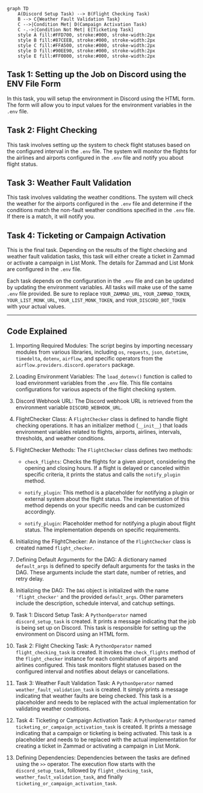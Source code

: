 ```mermaid
graph TD
    A(Discord Setup Task) --> B(Flight Checking Task)
    B --> C{Weather Fault Validation Task}
    C -->|Condition Met| D(Campaign Activation Task)
    C -.->|Condition Not Met| E[Ticketing Task]
    style A fill:#FFD700, stroke:#000, stroke-width:2px
    style B fill:#87CEEB, stroke:#000, stroke-width:2px
    style C fill:#FFA500, stroke:#000, stroke-width:2px
    style D fill:#90EE90, stroke:#000, stroke-width:2px
    style E fill:#FF0000, stroke:#000, stroke-width:2px
```


Task 1: Setting up the Job on Discord using the ENV File Form
-------------------------------------------------------------

In this task, you will setup the environment in Discord using the HTML form. The form will allow you to input values for the environment variables in the `.env` file.

Task 2: Flight Checking
-----------------------

This task involves setting up the system to check flight statuses based on the configured interval in the `.env` file. The system will monitor the flights for the airlines and airports configured in the `.env` file and notify you about flight status.

Task 3: Weather Fault Validation
--------------------------------

This task involves validating the weather conditions. The system will check the weather for the airports configured in the `.env` file and determine if the conditions match the non-fault weather conditions specified in the `.env` file. If there is a match, it will notify you.

Task 4: Ticketing or Campaign Activation
----------------------------------------

This is the final task. Depending on the results of the flight checking and weather fault validation tasks, this task will either create a ticket in Zammad or activate a campaign in List Monk. The details for Zammad and List Monk are configured in the `.env` file.

Each task depends on the configuration in the `.env` file and can be updated by updating the environment variables. All tasks will make use of the same `.env` file provided. Be sure to replace `YOUR_ZAMMAD_URL`, `YOUR_ZAMMAD_TOKEN`, `YOUR_LIST_MONK_URL`, `YOUR_LIST_MONK_TOKEN`, and `YOUR_DISCORD_BOT_TOKEN` with your actual values.

* * *


Code Explained
-------------------------------------------------------------


1.  Importing Required Modules: The script begins by importing necessary modules from various libraries, including `os`, `requests`, `json`, `datetime`, `timedelta`, `dotenv`, `airflow`, and specific operators from the `airflow.providers.discord.operators` package.
    
2.  Loading Environment Variables: The `load_dotenv()` function is called to load environment variables from the `.env` file. This file contains configurations for various aspects of the flight checking system.
    
3.  Discord Webhook URL: The Discord webhook URL is retrieved from the environment variable `DISCORD_WEBHOOK_URL`.
    
4.  FlightChecker Class: A `FlightChecker` class is defined to handle flight checking operations. It has an initializer method (`__init__`) that loads environment variables related to flights, airports, airlines, intervals, thresholds, and weather conditions.
    
5.  FlightChecker Methods: The `FlightChecker` class defines two methods:
    
    *   `check_flights`: Checks the flights for a given airport, considering the opening and closing hours. If a flight is delayed or canceled within specific criteria, it prints the status and calls the `notify_plugin` method.
        
    *   `notify_plugin`: This method is a placeholder for notifying a plugin or external system about the flight status. The implementation of this method depends on your specific needs and can be customized accordingly.
    *   `notify_plugin`: Placeholder method for notifying a plugin about flight status. The implementation depends on specific requirements.

6.  Initializing the FlightChecker: An instance of the `FlightChecker` class is created named `flight_checker`.
    
7.  Defining Default Arguments for the DAG: A dictionary named `default_args` is defined to specify default arguments for the tasks in the DAG. These arguments include the start date, number of retries, and retry delay.
    
8.  Initializing the DAG: The `DAG` object is initialized with the name `'flight_checker'` and the provided `default_args`. Other parameters include the description, schedule interval, and catchup settings.
    
9.  Task 1: Discord Setup Task: A `PythonOperator` named `discord_setup_task` is created. It prints a message indicating that the job is being set up on Discord. This task is responsible for setting up the environment on Discord using an HTML form.
    
10.  Task 2: Flight Checking Task: A `PythonOperator` named `flight_checking_task` is created. It invokes the `check_flights` method of the `flight_checker` instance for each combination of airports and airlines configured. This task monitors flight statuses based on the configured interval and notifies about delays or cancellations.
    
11.  Task 3: Weather Fault Validation Task: A `PythonOperator` named `weather_fault_validation_task` is created. It simply prints a message indicating that weather faults are being checked. This task is a placeholder and needs to be replaced with the actual implementation for validating weather conditions.
    
12.  Task 4: Ticketing or Campaign Activation Task: A `PythonOperator` named `ticketing_or_campaign_activation_task` is created. It prints a message indicating that a campaign or ticketing is being activated. This task is a placeholder and needs to be replaced with the actual implementation for creating a ticket in Zammad or activating a campaign in List Monk.
    
13.  Defining Dependencies: Dependencies between the tasks are defined using the `>>` operator. The execution flow starts with the `discord_setup_task`, followed by `flight_checking_task`, `weather_fault_validation_task`, and finally `ticketing_or_campaign_activation_task`.
    
